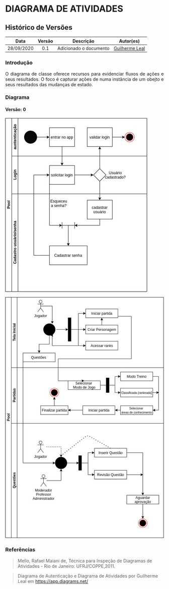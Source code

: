 # DIAGRAMA DE ATIVIDADES

## Histórico de Versões

|   Data   | Versão |Descrição| Autor(es)|
|:--------:|:------:|:---------------------:|:--------------:|
|28/09/2020|   0.1 | Adicionado o documento | [Guilherme Leal](https://github.com/gleal17) |


### Introdução

<p align="justify"> O diagrama de classe oferece recursos para evidenciar fluxos de ações e seus resultados. O foco é capturar ações de numa instância de um obejto e seus resultados das mudanças de estado.</p>


### Diagrama

#### Versão: 0

![Diagrama de Autenticação](../../img/diagramas/diagrama_de_autenticacao.jpg)

![Diagrama de Atividades](../../img/diagramas/diagrama_de_atividades.jpg)

### Referências

> Mello, Rafael Maiani de, Técnica para Inspeção de Diagramas de Atividades - Rio de Janeiro: UFRJ/COPPE,2011.


> Diagrama de Autenticação e Diagrama de Atividades por Guilherme Leal em https://app.diagrams.net/